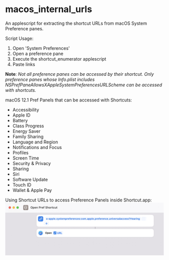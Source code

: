 # macos_internal_urls
An applescript for extracting the shortcut URLs from macOS System Preference panes.

Script Usage:

1) Open 'System Preferences'
1) Open a preference pane
1) Execute the shortcut_enumerator applescript
1) Paste links

**Note**: _Not all preference panes can be accessed by their shortcut. Only preference panes whose Info.plist includes NSPrefPaneAllowsXAppleSystemPreferencesURLScheme can be accessed with shortcuts._

macOS 12.1 Pref Panels that can be accessed with Shortcuts:

* Accessibility
* Apple ID
* Battery
* Class Progress
* Energy Saver
* Family Sharing
* Language and Region
* Notifications and Focus
* Profiles
* Screen Time
* Security & Privacy
* Sharing
* Siri
* Software Update
* Touch ID
* Wallet & Apple Pay

Using Shortcut URLs to access Preference Panels inside Shortcut.app:
![Shortcut.app Screenshot](/images/shortcut_example.jpg)

